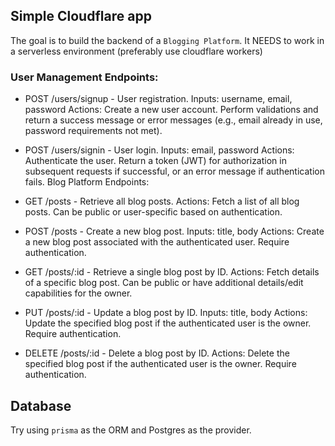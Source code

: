 
## Simple Cloudflare app
The goal is to build the backend of a `Blogging Platform`. 
It NEEDS to work in a serverless environment (preferably use cloudflare workers)

### User Management Endpoints:
 - POST /users/signup - User registration.
Inputs: username, email, password
Actions: Create a new user account. Perform validations and return a success message or error messages (e.g., email already in use, password requirements not met).

 - POST /users/signin - User login.
Inputs: email, password
Actions: Authenticate the user. Return a token (JWT) for authorization in subsequent requests if successful, or an error message if authentication fails.
Blog Platform Endpoints:

 - GET /posts - Retrieve all blog posts.
Actions: Fetch a list of all blog posts. Can be public or user-specific based on authentication.

 - POST /posts - Create a new blog post.
Inputs: title, body
Actions: Create a new blog post associated with the authenticated user. Require authentication.

 - GET /posts/:id - Retrieve a single blog post by ID.
Actions: Fetch details of a specific blog post. Can be public or have additional details/edit capabilities for the owner.

 - PUT /posts/:id - Update a blog post by ID.
Inputs: title, body
Actions: Update the specified blog post if the authenticated user is the owner. Require authentication.

 - DELETE /posts/:id - Delete a blog post by ID.
Actions: Delete the specified blog post if the authenticated user is the owner. Require authentication.

## Database
Try using `prisma` as the ORM and Postgres as the provider.
